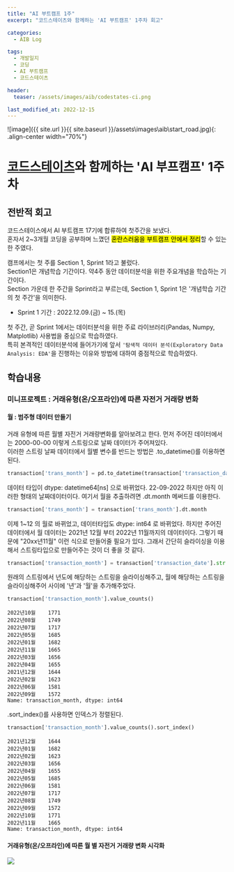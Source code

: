 ```yaml
---
title: "AI 부트캠프 1주"
excerpt: "코드스테이츠와 함께하는 'AI 부트캠프' 1주차 회고"

categories:
  - AIB Log

tags:
  - 개발일지
  - 코딩
  - AI 부트캠프
  - 코드스테이츠

header:
  teaser: /assets/images/aib/codestates-ci.png

last_modified_at: 2022-12-15
---
```





![image]({{ site.url }}{{ site.baseurl }}/assets\images\aib\start_road.jpg){: .align-center width="70%"}  





# [코드스테이츠](https://www.codestates.com/)와 함께하는 'AI 부프캠프' 1주차

## 전반적 회고

코드스테이스에서 AI 부트캠프 17기에 합류하여 첫주간을 보냈다.  
혼자서 2~3개월 코딩을 공부하며 느꼈던 <mark>혼란스러움을 부트캠프 안에서 정리</mark>할 수 있는 한 주였다.  

캠프에서는 첫 주를 Section 1, Sprint 1라고 불렀다.  
Section1은 개념학습 기간이다. 약4주 동안 데이터분석을 위한 주요개념을 학습하는 기간이다.  
Section 가운데 한 주간을 Sprint라고 부르는데, Section 1, Sprint 1은 '개념학습 기간의 첫 주간'을 의미한다.  

- Sprint 1 기간 : 2022.12.09.(금) ~ 15.(목)

첫 주간, 곧 Sprint 1에서는 데이터분석을 위한 주료 라이브러리(Pandas, Numpy, Matplotlib) 사용법을 중심으로 학습하였다.  
특히 본격적인 데이터분석에 들어가기에 앞서 `'탐색적 데이터 분석(Exploratory Data Analysis: EDA'`을 진행하는 이유와 방법에 대하여 중점적으로 학습하였다.  

## 학습내용
### 미니프로젝트 : 거래유형(온/오프라인)에 따른 자전거 거래량 변화

#### 월 : 범주형 데이터 만들기
거래 유형에 따른 월별 자전거 거래량변화를 알아보려고 한다.
먼저 주어진 데이터에서는 2000-00-00 이렇게 스트링으로 날짜 데이터가 주어져있다.  
이러한 스트링 날짜 데이터에서 월별 변수를 반드는 방법은 .to_datetime()를 이용하면 된다.  
```python
transaction['trans_month'] = pd.to_datetime(transaction['transaction_date'])
```
데이터 타입이 dtype: datetime64[ns] 으로 바뀌었다. 22-09-2022 하지만 아직 이러한 형태의 날짜데이터이다. 여기서 월을 추출하려면 .dt.month 메써드를 이용한다.
```python
transaction['trans_month'] = transaction['trans_month'].dt.month
```
이제 1~12 의 월로 바뀌었고, 데이터타입도 dtype: int64 로 바뀌었다.
하지만 주어진 데이터에서 월 데이터는 2021년 12월 부터 2022년 11월까지의 데이터이다. 그렇기 때문에 "20xx년11월" 이런 식으로 만들어줄 필요가 있다. 그래서 간단히 슬라이싱을 이용해서 스트링타입으로 만들어주는 것이 더 좋을 것 같다.
```python
transaction['transaction_month'] = transaction['transaction_date'].str.slice(6,11) + '년' + transaction['transaction_date'].str.slice(3, 5) + '월'
```
원래의 스트링에서 년도에 해당하는 스트링을 슬라이싱해주고, 월에 해당하는 스트링을 슬라이싱해주어 사이에 '년'과 '월'을 추가해주었다.
```python
transaction['transaction_month'].value_counts()
```
```
2022년10월    1771
2022년08월    1749
2022년07월    1717
2022년05월    1685
2022년01월    1682
2022년11월    1665
2022년03월    1656
2022년04월    1655
2021년12월    1644
2022년02월    1623
2022년06월    1581
2022년09월    1572
Name: transaction_month, dtype: int64
```
.sort_index()를 사용하면 인덱스가 정렬된다.
```python
transaction['transaction_month'].value_counts().sort_index()
```
```
2021년12월    1644
2022년01월    1682
2022년02월    1623
2022년03월    1656
2022년04월    1655
2022년05월    1685
2022년06월    1581
2022년07월    1717
2022년08월    1749
2022년09월    1572
2022년10월    1771
2022년11월    1665
Name: transaction_month, dtype: int64
```

#### 거래유형(온/오프라인)에 따른 월 별 자전거 거래량 변화 시각화

<div style="display:block; margin:auto; width:800px">
  <img src = "https://lh3.googleusercontent.com/fife/AAbDypB0FgZ9qVXGCSy_waCdccpNkv3cbyDVR8-ibCqvcjUZUQ0FQS2_aLvxp16hN0j1Q25aAXSevNe2870t6kltw4eHWwwVzLCLiwMFUfpwjwZTD1gBBeBwlsNntqw3KDdbXxMBYS54Uc2h96IG6JCBgpX5-CCv8Szif6_wb_XOa3uI5jhCVcy7i2QCSsKYE9TBRO0FE5NR_niEYULD6n2U-eil9Ax36QhFAE79Rr-3sVtCdPbGgs3xWi_GGrBRB18V7VWxIxai0efvn9_k6o9_U7_iIemipV1JsPpwk6CaXpYxH5i5yFnbpMswZtOeusLOZ0c1ej2XqTz2v1cEfRmiOj3NZBq-JVBk-A2xHKdqqpIQI29rqgk602-aROgU_qX9wWT-8GTCXkOHm6kUOzfmSoq_FQ9WLs7AJDuvupvneHyLsFJXhaDelAl4Zr3tX60PD0rWFz6Rm0Z9t_8yuZh3i_HzAp79OHa0hgE0ZWhL0I_b-VQlOtPniYMuALmbRXOC6CTVsppK33Dc2k3aacmQw0udThos621I1rNNNzqijjs7W3DUW54QYxes0EY16YE_-hbr--WVgRsicjruMFOKZ9gG5C_DAKChTVTOe27shOginlx4BdWU9KQAt8BeAE4l67P-aIWiGbw23Kte_K8R-t49gLqp-AWWbDFtlo3Pv5Ad7IhbFzGoh3MBUQbj1vuWE6MNIZJaGE-MVmUCk_voUDp_JSnF1PxdUBJ2rcYcw6Wf7MijeekAUtSATNK69XloxV7DIZobrvCEVVRBVCFZtOjTpFpelqnUPeAMtvFAFze_ra22NqvGNlnP0EQL7MtNsAYnHjsT-NM0xKFPl1Oh61DHhfI3FT0MBhDXpkcW2Isl9u1tgDo-nbzHXDwcQPEZM2wWqbBkQf7J8HnhuKC50FDlZh-dc0TaTE9MKfFTdGaJ7h8yyPno35q1gBzRX8-MeghvTfaAxO6PyLoNblQOsLfUBSnhMusiPO04Pr6VPv0yYKF7UK30EpfL3C5HGs9BgVwulS4_tCvVwSkB-SmLENn2ZkRyo1G4R7zUQ8lEMTsDqFBaTEPpC4HTev10GSDM_UOIztGz1XtNtYjlWadXCWnOcG9rcRiMmZ5jvT_Q-EHjfAETGRm_jNiRhstWWL1534Llalqw_rbLuvPbY1y2vVOYJNNKHrMk7a7xfd8RNNcBhN5-EDOt7dV7zLl-Tl0aCDErn_PiZDM_7KLAxbeiLT8_mf78jZ05jQacMcFgNdBKUQFztzcT5MkkLW9OuMrtaUQYbOCu4IOwG7scXo5T9o7yRLwtILBHru26xJOyaBaXYOWKr8KCshGyhTOzOdf4ai7LIQc6ppWGfv_w8wlSFga7wBljbGVaVwsDaJk6djXKuneZqaE7RoAjvrpKz9SA8Sl2TuyvwhMfJC_rP13Z_yi88Y3M5o733iNcEeT08vZGUWKGzRJso6n9vWxr5gTNsTxwKUeobWeto57QdXP1MNZmKP1zpMTHGQ1a6iGvncwUTm2txnzvp-p7DXkN=w1920-h865">  
</div>




